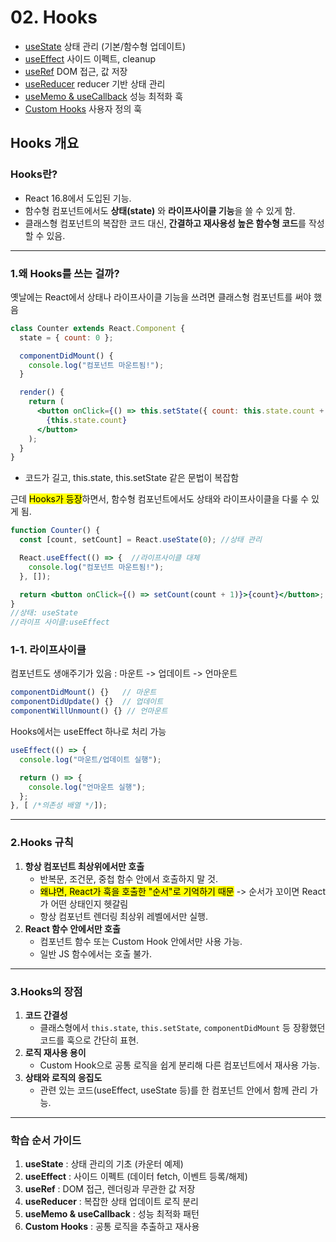 # 02. Hooks

- [useState](./useState.md) 상태 관리 (기본/함수형 업데이트)
- [useEffect](./useEffect.md) 사이드 이펙트, cleanup
- [useRef](./useRef.md) DOM 접근, 값 저장
- [useReducer](./useReducer.md) reducer 기반 상태 관리
- [useMemo & useCallback](./useMemo-useCallback.md) 성능 최적화 훅
- [Custom Hooks](./custom-hooks.md) 사용자 정의 훅


## Hooks 개요

### Hooks란?
- React 16.8에서 도입된 기능.
- 함수형 컴포넌트에서도 **상태(state)** 와 **라이프사이클 기능**을 쓸 수 있게 함.
- 클래스형 컴포넌트의 복잡한 코드 대신, **간결하고 재사용성 높은 함수형 코드**를 작성할 수 있음.
---
### 1.왜 Hooks를 쓰는 걸까?
옛날에는 React에서 상태나 라이프사이클 기능을 쓰려면 클래스형 컴포넌트를 써야 했음 
```jsx
class Counter extends React.Component {
  state = { count: 0 };

  componentDidMount() {
    console.log("컴포넌트 마운트됨!");
  }

  render() {
    return (
      <button onClick={() => this.setState({ count: this.state.count + 1 })}>
        {this.state.count}
      </button>
    );
  }
}
```
- 코드가 길고, this.state, this.setState 같은 문법이 복잡함 <br>

근데 <mark>Hooks가 등장</mark>하면서, 함수형 컴포넌트에서도 상태와 라이프사이클을 다룰 수 있게 됨.
```jsx
function Counter() {
  const [count, setCount] = React.useState(0); //상태 관리

  React.useEffect(() => {  //라이프사이클 대체
    console.log("컴포넌트 마운트됨!");
  }, []);

  return <button onClick={() => setCount(count + 1)}>{count}</button>;
}
//상태: useState 
//라이프 사이클:useEffect
```

### 1-1. 라이프사이클
컴포넌트도 생애주기가 있음 : 마운트 -> 업데이트 -> 언마운트
```jsx
componentDidMount() {}   // 마운트
componentDidUpdate() {}  // 업데이트
componentWillUnmount() {} // 언마운트
```
Hooks에서는 useEffect 하나로 처리 가능
```jsx
useEffect(() => {
  console.log("마운트/업데이트 실행");

  return () => {
    console.log("언마운트 실행");
  };
}, [ /*의존성 배열 */]);
```
---
### 2.Hooks 규칙
1. **항상 컴포넌트 최상위에서만 호출**  
   - 반복문, 조건문, 중첩 함수 안에서 호출하지 말 것.
   - <mark>왜냐면, React가 훅을 호출한 "순서"로 기억하기 때문</mark> -> 순서가 꼬이면 React가 어떤 상태인지 헷갈림
   - 항상 컴포넌트 렌더링 최상위 레벨에서만 실행.
2. **React 함수 안에서만 호출**  
   - 컴포넌트 함수 또는 Custom Hook 안에서만 사용 가능.  
   - 일반 JS 함수에서는 호출 불가.
  
---
### 3.Hooks의 장점
1. **코드 간결성**  
   - 클래스형에서 `this.state`, `this.setState`, `componentDidMount` 등 장황했던 코드를 훅으로 간단히 표현.
2. **로직 재사용 용이**  
   - Custom Hook으로 공통 로직을 쉽게 분리해 다른 컴포넌트에서 재사용 가능.
3. **상태와 로직의 응집도**  
   - 관련 있는 코드(useEffect, useState 등)를 한 컴포넌트 안에서 함께 관리 가능.
---
### 학습 순서 가이드
1. **useState** : 상태 관리의 기초 (카운터 예제)  
2. **useEffect** : 사이드 이펙트 (데이터 fetch, 이벤트 등록/해제)  
3. **useRef** : DOM 접근, 렌더링과 무관한 값 저장  
4. **useReducer** : 복잡한 상태 업데이트 로직 분리  
5. **useMemo & useCallback** : 성능 최적화 패턴  
6. **Custom Hooks** : 공통 로직을 추출하고 재사용  

